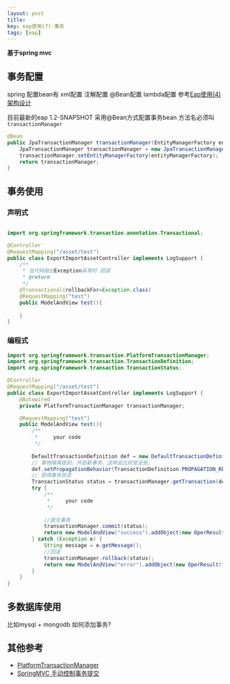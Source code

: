 ```yaml
---
layout: post
title: 
key: eap使用(7)-事务
tags: [eap]
---
```


**基于spring mvc**

## 事务配置

spring 配置bean有 xml配置 注解配置 @Bean配置 lambda配置 参考[Eap使用(4) 架构设计](/2018/01/24/eap%E4%BD%BF%E7%94%A8(4)-%E6%9E%B6%E6%9E%84%E8%AE%BE%E8%AE%A1.html)

目前最新的eap 1.2-SNAPSHOT 采用@Bean方式配置事务bean 方法名必须叫`transactionManager`
```java
@Bean
public JpaTransactionManager transactionManager(EntityManagerFactory entityManagerFactory){
    JpaTransactionManager transactionManager = new JpaTransactionManager();
    transactionManager.setEntityManagerFactory(entityManagerFactory);
    return transactionManager;
}
```

## 事务使用

### 声明式

```java

import org.springframework.transaction.annotation.Transactional;

@Controller
@RequestMapping("/asset/test")
public class ExportImportAssetController implements LogSupport {
    /**
     * 当代码抛出Exception异常时 回滚
     * @return 
     */
    @Transactional(rollbackFor=Exception.class)
    @RequestMapping("test")
    public ModelAndView test(){
    
    }
}
```



### 编程式

```java
import org.springframework.transaction.PlatformTransactionManager;
import org.springframework.transaction.TransactionDefinition;
import org.springframework.transaction.TransactionStatus;

@Controller
@RequestMapping("/asset/test")
public class ExportImportAssetController implements LogSupport {
    @Autowired
    private PlatformTransactionManager transactionManager;

    @RequestMapping("test")
    public ModelAndView test(){
        /**
         *     your code 
         */
        
        DefaultTransactionDefinition def = new DefaultTransactionDefinition();
        // 事物隔离级别，开启新事务，这样会比较安全些。
        def.setPropagationBehavior(TransactionDefinition.PROPAGATION_REQUIRES_NEW);
        // 获得事务状态
        TransactionStatus status = transactionManager.getTransaction(def);
        try {
            /**
             *     your code 
             */
            
            //提交事务
            transactionManager.commit(status);
            return new ModelAndView("success").addObject(new OperResult("成功"));
        } catch (Exception e) {
            String message = e.getMessage();
            //回滚
            transactionManager.rollback(status);
            return new ModelAndView("error").addObject(new OperResult("失败"));
        }
    }
}
```

## 多数据库使用

比如mysql + mongodb 如何添加事务?
 
## 其他参考

* [PlatformTransactionManager](https://www.cnblogs.com/softidea/p/5877546.html)
* [SpringMVC 手动控制事务提交](https://blog.csdn.net/supingemail/article/details/51183116)



